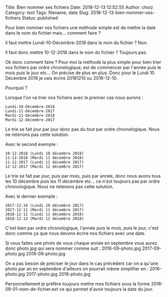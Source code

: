 Title: Bien nommer ses fichiers
Date: 2018-12-13 12:52:55
Author: choiz
Category: text
Tags: filename, date
Slug: 2018-12-13-bien-nommer-ses-fichiers
Status: published

Pour bien nommer vos fichiers une méthode simple est de mettre la date dans le nom du fichier mais… comment faire ?

Il faut mettre Lundi-10-Décembre-2018 dans le nom du fichier ?
Non.

Il faut donc mettre 10-12-2018 dans le nom du fichier ?
Toujours pas.

Ok donc comment faire ?
Pour moi la méthode la plus simple pour bien trier vos fichiers par ordre chronologique, est de commencer par l'année puis le mois puis le jour etc… On précise de plus en plus.
Donc pour le Lundi 10 Décembre 2018 je vais écrire 20181210 ou 2018-12-10.

Pourquoi ?

Lorsque l'on va trier nos fichiers avec le premier cas nous aurons :
```
Lundi-10-Décembre-2018
Lundi-11-Décembre-2017
Mardi-11-Décembre-2018
Mardi-12-Décembre-2017
```
Le trie se fait jour par jour donc pas du tout par ordre chronologique.
Nous ne retenons pas cette solution.

Avec le second exemple :
```
10-12-2018 (Lundi 10 décembre 2018)
11-12-2018 (Mardi 11 décembre 2018)
11-12-2017 (Lundi 11 décembre 2017)
12-12-2017 (Mardi 12 décembre 2017)
```
Le trie se fait par jour, puis par mois, puis par année, donc nous avons tous les 10 décembre puis les 11 décembre etc… ce n'est toujours pas par ordre chronologique.
Nous ne retenons pas cette solution.

Avec le dernier exemple :
```
2017-12-10 (Lundi 10 décembre 2017)
2017-12-11 (Mardi 11 décembre 2017)
2018-12-11 (Lundi 11 décembre 2018)
2018-12-12 (Mardi 12 décembre 2018)
```
C'est bien par ordre chronologique, l'année puis le mois, puis le jour, c'est donc comme ça que nous devons écrire nos fichiers avec une date.

Si vous faites une photo de vous chaque année en septembre vous aurez donc photo.jpg qui sera nommer comme suit :
2016-09-photo.jpg
2017-09-photo.jpg
2018-09-photo.jpg

On a pas besoin de préciser le jour dans le cas précédent car on a qu'une photo par an en septembre d'ailleurs on pourrait même simplifier en :
2016-photo.jpg
2017-photo.jpg
2018-photo.jpg

Personnellement je préfère toujours mettre mes fichiers sous la forme 2018-09-01-nom-de-fichier.ext ce qui permet d'avoir toujours la date du jour.

